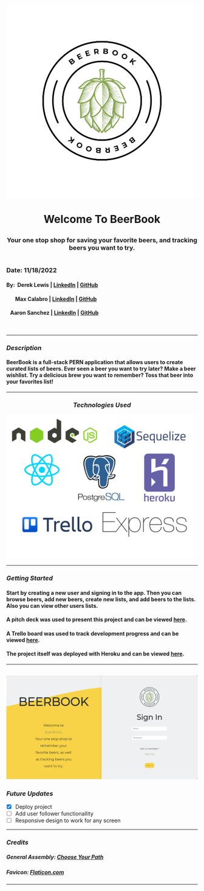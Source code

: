 <p align="center">
  <img src="public/assets/images/beerbook_logo.svg" alt="title_logo"/>
</p>

# <p align="center"> Welcome To BeerBook <p>

### <p align="center"> Your one stop shop for saving your favorite beers, and tracking beers you want to try. <p>

#

### Date: 11/18/2022

#### By: &nbsp;Derek Lewis | [LinkedIn](http://www.linkedin.com/in/derek-r-lewis) | [GitHub](https://github.com/d-lewis9442)

#### &nbsp; &nbsp; &nbsp; &nbsp;Max Calabro | [LinkedIn](https://www.linkedin.com/in/max-calabro) | [GitHub](https://github.com/max-calabro)

#### &nbsp;&nbsp;&nbsp;Aaron Sanchez | [LinkedIn](https://www.linkedin.com/in/aaron-g-sanchez) | [GitHub](https://github.com/Aaron-G-Sanchez)

&nbsp;

---

### **_Description_**

#### BeerBook is a full-stack PERN application that allows users to create curated lists of beers. Ever seen a beer you want to try later? Make a beer wishlist. Try a delicious brew you want to remember? Toss that beer into your favorites list!

---

### <p align="center">**_Technologies Used_**<p>

![Logos](public/assets/images/BeerBook_Logos_for_README.png)

---

### **_Getting Started_**

#### Start by creating a new user and signing in to the app. Then you can browse beers, add new beers, create new lists, and add beers to the lists. Also you can view other users lists.

#### A pitch deck was used to present this project and can be viewed [here](https://docs.google.com/presentation/d/14YlfIaqDq6j2ZgGs1zMLbsPEgDB0X9C8f-aLPZftkTo/edit#slide=id.g188b240b0ef_0_122).

#### A Trello board was used to track development progress and can be viewed [here](https://trello.com/b/to67FhS9/beerbook).

#### The project itself was deployed with Heroku and can be viewed [here](https://beerbook-frontend.herokuapp.com/).

---

## ![screenshot](public/assets/images/Screen_Shot_BeerBook.png)

### **_Future Updates_**

- [x] Deploy project
- [ ] Add user follower functionallity
- [ ] Responsive design to work for any screen

---

### **_Credits_**

##### General Assembly: [Choose Your Path](https://generalassemb.ly/)

##### Favicon: [Flaticon.com](https://www.flaticon.com/free-icons/hop)

---
